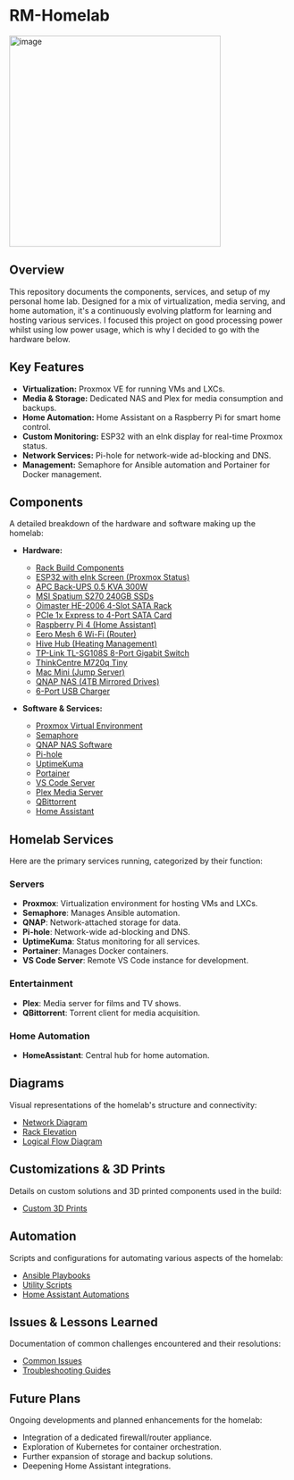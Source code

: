 # RM-Homelab

<img width="378" alt="image" src="https://github.com/user-attachments/assets/b2fc90ac-63e8-43ac-b9bb-f2d8e1db8b5f" />


## Overview

This repository documents the components, services, and setup of my personal home lab. Designed for a mix of virtualization, media serving, and home automation, it's a continuously evolving platform for learning and hosting various services. I focused this project on good processing power whilst using low power usage, which is why I decided to go with the hardware below. 

## Key Features

* **Virtualization:** Proxmox VE for running VMs and LXCs.
* **Media & Storage:** Dedicated NAS and Plex for media consumption and backups.
* **Home Automation:** Home Assistant on a Raspberry Pi for smart home control.
* **Custom Monitoring:** ESP32 with an eInk display for real-time Proxmox status.
* **Network Services:** Pi-hole for network-wide ad-blocking and DNS.
* **Management:** Semaphore for Ansible automation and Portainer for Docker management.

## Components

A detailed breakdown of the hardware and software making up the homelab:

* **Hardware:**
    * [Rack Build Components](RackBuild.md)
    * [ESP32 with eInk Screen (Proxmox Status)](components/hardware/esp32_eink.md)
    * [APC Back-UPS 0.5 KVA 300W](components/hardware/apc_ups.md)
    * [MSI Spatium S270 240GB SSDs](components/hardware/msi_spatium_ssd.md)
    * [Oimaster HE-2006 4-Slot SATA Rack](components/hardware/oimaster_he2006.md)
    * [PCIe 1x Express to 4-Port SATA Card](components/hardware/pcie_sata_card.md)
    * [Raspberry Pi 4 (Home Assistant)](components/hardware/raspberry_pi4.md)
    * [Eero Mesh 6 Wi-Fi (Router)](components/hardware/eero_mesh_6.md)
    * [Hive Hub (Heating Management)](components/hardware/hive_hub.md)
    * [TP-Link TL-SG108S 8-Port Gigabit Switch](components/hardware/tp_link_tl_sg108s.md)
    * [ThinkCentre M720q Tiny](components/hardware/thinkcentre_q720m.md)
    * [Mac Mini (Jump Server)](components/hardware/mac_mini_jump.md)
    * [QNAP NAS (4TB Mirrored Drives)](components/hardware/qnap_nas.md)
    * [6-Port USB Charger](components/hardware/usb_charger.md)

* **Software & Services:**
    * [Proxmox Virtual Environment](components/software/proxmox.md)
    * [Semaphore](components/software/semaphore.md)
    * [QNAP NAS Software](components/software/qnap_software.md)
    * [Pi-hole](components/software/pihole.md)
    * [UptimeKuma](components/software/uptimekuma.md)
    * [Portainer](components/software/portainer.md)
    * [VS Code Server](components/software/vscode_server.md)
    * [Plex Media Server](components/software/plex.md)
    * [QBittorrent](components/software/qbittorrent.md)
    * [Home Assistant](components/software/homeassistant.md)

## Homelab Services

Here are the primary services running, categorized by their function:

### Servers
* **Proxmox**: Virtualization environment for hosting VMs and LXCs.
* **Semaphore**: Manages Ansible automation.
* **QNAP**: Network-attached storage for data.
* **Pi-hole**: Network-wide ad-blocking and DNS.
* **UptimeKuma**: Status monitoring for all services.
* **Portainer**: Manages Docker containers.
* **VS Code Server**: Remote VS Code instance for development.

### Entertainment
* **Plex**: Media server for films and TV shows.
* **QBittorrent**: Torrent client for media acquisition.

### Home Automation
* **HomeAssistant**: Central hub for home automation.

## Diagrams

Visual representations of the homelab's structure and connectivity:
* [Network Diagram](diagrams/network_diagram.drawio)
* [Rack Elevation](diagrams/rack_elevation.drawio)
* [Logical Flow Diagram](diagrams/logical_flow.drawio)

## Customizations & 3D Prints

Details on custom solutions and 3D printed components used in the build:
* [Custom 3D Prints](3d_prints/README.md)

## Automation

Scripts and configurations for automating various aspects of the homelab:
* [Ansible Playbooks](automation/ansible/)
* [Utility Scripts](automation/scripts/)
* [Home Assistant Automations](automation/home_assistant_automations/)

## Issues & Lessons Learned

Documentation of common challenges encountered and their resolutions:
* [Common Issues](issues/common_issues.md)
* [Troubleshooting Guides](issues/troubleshooting_guides.md)

## Future Plans

Ongoing developments and planned enhancements for the homelab:
* Integration of a dedicated firewall/router appliance.
* Exploration of Kubernetes for container orchestration.
* Further expansion of storage and backup solutions.
* Deepening Home Assistant integrations.
